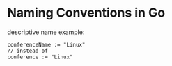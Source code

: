 # Naming Conventions in Go

descriptive name
example: 
```Golang
conferenceName := "Linux"
// instead of
conference := "Linux"
```
